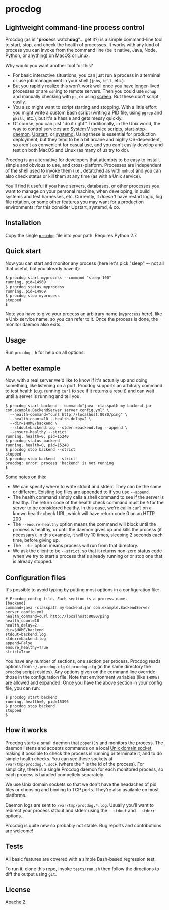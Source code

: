 # procdog

## Lightweight command-line process control

Procdog (as in "**proc**ess watch**dog**"... get it?)
is a simple command-line tool to start, stop, and check the health of
processes. It works with any kind of process you can invoke from the command
line (be it native, Java, Node, Python, or anything) on MacOS or Linux.

Why would you want another tool for this?

- For basic interactive situations, you can just run a process in a terminal
  or use job management in your shell (`jobs`, `kill`, etc.).
- But you rapidly realize this won't work well once you have longer-lived processes
  or are `ssh`ing to remote servers. Then you could use `nohup` and manually
  checking with `ps`, or using [screen](http://en.wikipedia.org/wiki/GNU_Screen).
  But these don't script easily.
- You also might want to script starting and stopping.
  With a little effort you might write a custom Bash script (writing a PID file,
  using `pgrep` and `pkill`, etc.), but it's a hassle and gets messy quickly.
- Of course, you can just "do it right." Traditionally, in the Unix world, the way to
  control services are
  [System V service scripts](http://manpages.ubuntu.com/manpages/trusty/man8/service.8.html),
  [start-stop-daemon](http://manpages.ubuntu.com/manpages/karmic/man8/start-stop-daemon.8.html),
  [Upstart](http://upstart.ubuntu.com/), or
  [systemd](http://www.freedesktop.org/wiki/Software/systemd/).
  Using these is essential for production deployment, but they tend to be a bit arcane
  and highly OS-dependent, so aren't as convenient for casual use, and you can't easily
  develop and test on both MacOS and Linux (as many of us try to do).

Procdog is an alternative for developers that attempts to be easy to install,
simple and obvious to use, and cross-platform. Processes are independent of the
shell used to invoke them (i.e., detatched as with `nohup`) and you can also check
status or kill them at any time (as with a Unix service).

You'll find it useful if you have servers, databases, or other processes you want
to manage on your personal machine, when developing, in build systems and test
harnesses, etc. Currently, it *doesn't* have restart logic, log file rotation,
or some other features you may want for a production environments; for this
consider Upstart, systemd, & co.

## Installation

Copy the single [`procdog`](https://github.com/jlevy/procdog/blob/master/procdog)
file into your path. Requires Python 2.7.

## Quick start

Now you can start and monitor any process (here let's pick "sleep" -- not all that
useful, but you already have it):

```
$ procdog start myprocess --command "sleep 100"
running, pid=14969
$ procdog status myprocess
running, pid=14969
$ procdog stop myprocess
stopped
$
```

Note you have to give your process an arbitrary name (`myprocess` here), like a Unix
service name, so you can refer to it. Once the process is done, the monitor daemon
also exits.

## Usage

Run `procdog -h` for help on all options.

## A better example

Now, with a real server we'd like to know if it's actually up and doing something,
like listening on a port. Procdog supports an arbitrary command to test health
(e.g. running `curl` to see if it returns a result) and can wait until a server
is running and tell you.

```
$ procdog start backend --command="java -classpath my-backend.jar com.example.BackendServer server config.yml" \
  --health-command="curl http://localhost:8080/ping" \
  --health-count=10 --health-delay=2 \
  --dir=$HOME/backend \
  --stdout=backend.log --stderr=backend.log --append \
  --ensure-healthy --strict
running, health=0, pid=15240
$ procdog status backend
running, health=0, pid=15240
$ procdog stop backend --strict
stopped
$ procdog stop backend --strict
procdog: error: process 'backend' is not running
$
```

Some notes on this:

- We can specify where to write stdout and stderr. They can be the same or different.
  Existing log files are appended to if you use `--append`.
- The health command simply calls a shell command to see if the server is healthy.
  The return code of the health check command must be `0` for the server to be considered
  healthy. In this case, we're callin `curl` on a known health-check URL, which will have
  return code 0 on an HTTP 200 
- The `--ensure-healthy` option means the command will block until the process is healthy,
  or until the daemon gives up and kills the process (if necessary). In this example,
  it will try 10 times, sleeping 2 seconds each time, before giving up.
- The `--dir` option means process will run from that directory.
- We ask the client to be `--strict`, so that it returns non-zero status code when we try to
  start a process that's already running or or stop one that is already stopped.

## Configuration files

It's possible to avoid typing by putting most options in a configuration file:

```
# Procdog config file. Each section is a process name.
[backend]
command=java -classpath my-backend.jar com.example.BackendServer server config.yml
health_command=curl http://localhost:8080/ping
health_count=10
health_delay=2.
dir=$HOME/backend
stdout=backend.log
stderr=backend.log
append=False
ensure_healthy=True
strict=True
```

You have any number of sections, one section per process. Procdog reads options
from `~/.procdog.cfg` or `procdog.cfg` (in the same directory the `procdog`
script resides). Any options given on the command line override those in the
configuration file. Note that environment variables (like `$HOME`) are
allowed and expanded. Once you have the above section in your config file,
you can run:

```
$ procdog start backend
running, health=0, pid=15396
$ procdog stop backend
stopped
$
```

## How it works

Procdog starts a small daemon that `popen()`s and monitors the process.
The daemon listens and accepts commands on a local
[Unix domain socket](http://en.wikipedia.org/wiki/Unix_domain_socket),
making it possible to check the process is running or terminate it, and to do simple
health checks. You can see these sockets at `/var/tmp/procdog.*.sock` (where the * is the
id of the process). For simplicity, there is a single Procdog daemon for each monitored
process, so each process is handled compeltely separately.

We use Unix domain sockets so that we don't have the headaches of pid files or
choosing and binding to TCP ports. They're also available on most platforms.

Daemon logs are sent to `/var/tmp/procdog.*.log`. Usually you'll want to redirect your
process stdout and stderr using the `--stdout` and `--stderr` options.

Procdog is quite new so probably not stable. Bug reports and contributions are welcome!

## Tests

All basic features are covered with a simple Bash-based regression test.

To run it, clone this repo, invoke `tests/run.sh` then follow the directions to diff
the output using `git`.

## License

[Apache 2](https://github.com/jlevy/procdog/blob/master/LICENSE).


